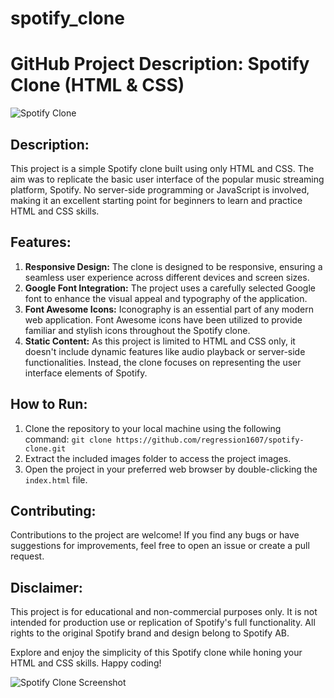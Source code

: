 # spotify_clone
<!DOCTYPE html>
<html lang="en">

<head>
  <meta charset="UTF-8">
  <meta name="viewport" content="width=device-width, initial-scale=1.0">
  <title>Spotify Clone (HTML & CSS)</title>
  <link href="https://fonts.googleapis.com/css2?family=YourSelectedGoogleFont&display=swap" rel="stylesheet">
  <link rel="stylesheet" href="https://cdnjs.cloudflare.com/ajax/libs/font-awesome/5.15.4/css/all.min.css">
  <style>
    /* Your CSS styles for the project description can go here */
  </style>
</head>

<body>
  <h1>GitHub Project Description: Spotify Clone (HTML & CSS)</h1>
  <img src="link_to_image" alt="Spotify Clone" />

  <h2>Description:</h2>
  <p>This project is a simple Spotify clone built using only HTML and CSS. The aim was to replicate the basic user interface of the popular music streaming platform, Spotify. No server-side programming or JavaScript is involved, making it an excellent starting point for beginners to learn and practice HTML and CSS skills.</p>

  <h2>Features:</h2>
  <ol>
    <li><strong>Responsive Design:</strong> The clone is designed to be responsive, ensuring a seamless user experience across different devices and screen sizes.</li>
    <li><strong>Google Font Integration:</strong> The project uses a carefully selected Google font to enhance the visual appeal and typography of the application.</li>
    <li><strong>Font Awesome Icons:</strong> Iconography is an essential part of any modern web application. Font Awesome icons have been utilized to provide familiar and stylish icons throughout the Spotify clone.</li>
    <li><strong>Static Content:</strong> As this project is limited to HTML and CSS only, it doesn't include dynamic features like audio playback or server-side functionalities. Instead, the clone focuses on representing the user interface elements of Spotify.</li>
  </ol>

  <h2>How to Run:</h2>
  <ol>
    <li>Clone the repository to your local machine using the following command: <code>git clone https://github.com/regression1607/spotify-clone.git</code></li>
    <li>Extract the included images folder to access the project images.</li>
    <li>Open the project in your preferred web browser by double-clicking the <code>index.html</code> file.</li>
  </ol>

  <h2>Contributing:</h2>
  <p>Contributions to the project are welcome! If you find any bugs or have suggestions for improvements, feel free to open an issue or create a pull request.</p>

  <h2>Disclaimer:</h2>
  <p>This project is for educational and non-commercial purposes only. It is not intended for production use or replication of Spotify's full functionality. All rights to the original Spotify brand and design belong to Spotify AB.</p>

  <p>Explore and enjoy the simplicity of this Spotify clone while honing your HTML and CSS skills. Happy coding!</p>

  <img src="link_to_screenshot" alt="Spotify Clone Screenshot" />
</body>

</html>
